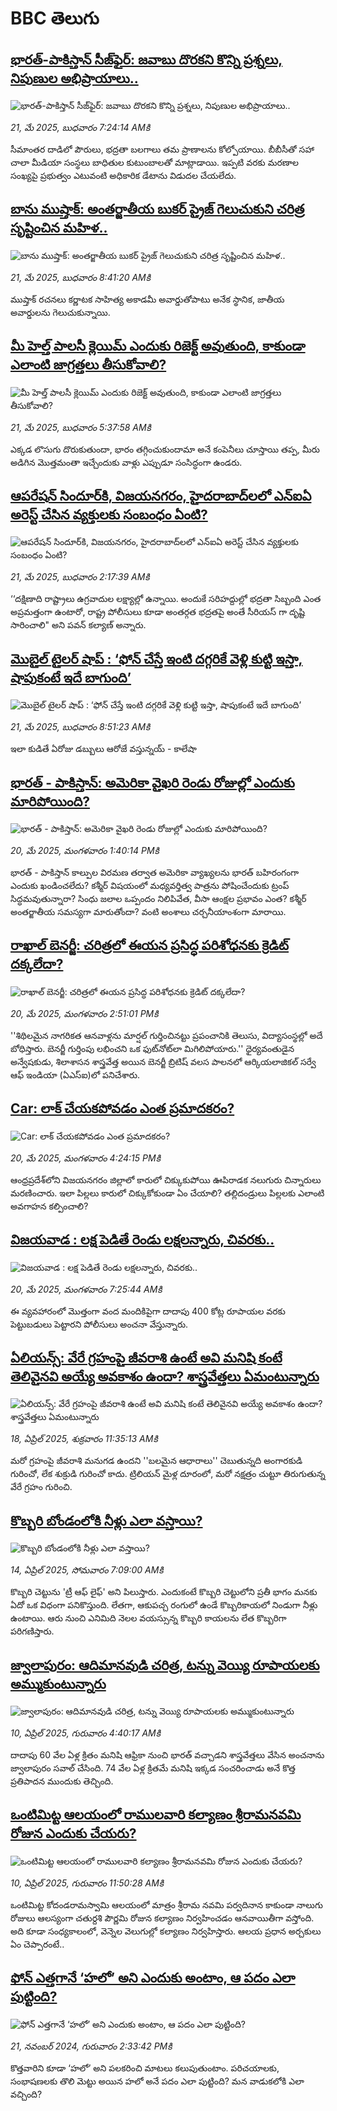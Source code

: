 # BBC తెలుగు## [భారత్-పాకిస్తాన్ సీజ్‌ఫైర్: జవాబు దొరకని కొన్ని ప్రశ్నలు, నిపుణుల అభిప్రాయాలు..](https://www.bbc.com/telugu/articles/cz0dd315lg3o?at_campaign=githubrss)![భారత్-పాకిస్తాన్ సీజ్‌ఫైర్: జవాబు దొరకని కొన్ని ప్రశ్నలు, నిపుణుల అభిప్రాయాలు..](https://ichef.bbci.co.uk/ace/standard/240/cpsprodpb/ae31/live/e2342af0-3579-11f0-96c3-cf669419a2b0.jpg)_21, మే 2025, బుధవారం 7:24:14 AMకి_సీమాంతర దాడిలో పౌరులు, భద్రతా బలగాలు తమ ప్రాణాలను కోల్పోయాయి. బీబీసీతో సహా చాలా మీడియా సంస్థలు బాధితుల కుటుంబాలతో మాట్లాడాయి. ఇప్పటి వరకు మరణాల సంఖ్యపై ప్రభుత్వం ఎటువంటి అధికారిక డేటాను విడుదల చేయలేదు.## [బాను ముష్తాక్: అంతర్జాతీయ బుకర్ ప్రైజ్ గెలుచుకుని చరిత్ర సృష్టించిన మహిళ..](https://www.bbc.com/telugu/articles/cd622l0z26qo?at_campaign=githubrss)![బాను ముష్తాక్: అంతర్జాతీయ బుకర్ ప్రైజ్ గెలుచుకుని చరిత్ర సృష్టించిన మహిళ..](https://ichef.bbci.co.uk/ace/standard/240/cpsprodpb/b029/live/e1177110-360d-11f0-93af-65ca98fecafc.jpg)_21, మే 2025, బుధవారం 8:41:20 AMకి_ముష్తా‌క్ రచనలు కర్ణాటక సాహిత్య అకాడమీ అవార్డుతోపాటు అనేక స్థానిక, జాతీయ అవార్డులను గెలుచుకున్నాయి.## [మీ హెల్త్ పాలసీ క్లెయిమ్ ఎందుకు రిజెక్ట్ అవుతుంది, కాకుండా ఎలాంటి జాగ్రత్తలు తీసుకోవాలి?](https://www.bbc.com/telugu/articles/c1kvvp44mj2o?at_campaign=githubrss)![మీ హెల్త్ పాలసీ క్లెయిమ్ ఎందుకు రిజెక్ట్ అవుతుంది, కాకుండా ఎలాంటి జాగ్రత్తలు తీసుకోవాలి?](https://ichef.bbci.co.uk/ace/standard/240/cpsprodpb/06d5/live/e06606f0-3603-11f0-8947-7d6241f9fce9.jpg)_21, మే 2025, బుధవారం 5:37:58 AMకి_ఎక్కడ లొసుగు దొరుకుతుందా, భారం తగ్గించుకుందామా అనే కంపెనీలు చూస్తాయి తప్ప, మీరు అడిగిన మొత్తమంతా ఇచ్చేందుకు వాళ్లు ఎప్పుడూ సంసిద్ధంగా ఉండరు.## [ఆపరేషన్ సిందూర్‌కి, విజయనగరం, హైదరాబాద్‌లలో ఎన్ఐఏ అరెస్ట్ చేసిన వ్యక్తులకు సంబంధం ఏంటి?](https://www.bbc.com/telugu/articles/cx2xx02p4eno?at_campaign=githubrss)![ఆపరేషన్ సిందూర్‌కి, విజయనగరం, హైదరాబాద్‌లలో ఎన్ఐఏ అరెస్ట్ చేసిన వ్యక్తులకు సంబంధం ఏంటి?](https://ichef.bbci.co.uk/ace/standard/240/cpsprodpb/d8cb/live/92a9f520-3590-11f0-8519-3b5a01ebe413.jpg)_21, మే 2025, బుధవారం 2:17:39 AMకి_‘‘దక్షిణాది రాష్ట్రాలు ఉగ్రవాదుల లక్ష్యాల్లో ఉన్నాయి. అందుకే సరిహద్దుల్లో భద్రతా సిబ్బంది ఎంత అప్రమత్తంగా ఉంటారో, రాష్ట్ర పోలీసులు కూడా అంతర్గత భద్రతపై అంతే సీరియస్ గా దృష్టి సారించాలి" అని పవన్ కల్యాణ్ అన్నారు.## [మొబైల్ టైలర్ షాప్ : ‘ఫోన్ చేస్తే ఇంటి దగ్గరికే వెళ్లి కుట్టి ఇస్తా, షాపుకంటే ఇదే బాగుంది’](https://www.bbc.com/telugu/articles/c5y88e73yppo?at_campaign=githubrss)![మొబైల్ టైలర్ షాప్ : ‘ఫోన్ చేస్తే ఇంటి దగ్గరికే వెళ్లి కుట్టి ఇస్తా, షాపుకంటే ఇదే బాగుంది’](https://ichef.bbci.co.uk/ace/standard/240/cpsprodpb/7cc4/live/71afe630-361d-11f0-a597-6d65f2e5ecfb.jpg)_21, మే 2025, బుధవారం 8:51:23 AMకి_ఇలా కుడితే ఏరోజు డబ్బులు ఆరోజే వస్తున్నయ్ - కాలేషా## [భారత్ - పాకిస్తాన్: అమెరికా వైఖరి రెండు రోజుల్లో ఎందుకు మారిపోయింది?](https://www.bbc.com/telugu/articles/cj6r7jd5r49o?at_campaign=githubrss)![భారత్ - పాకిస్తాన్: అమెరికా వైఖరి రెండు రోజుల్లో ఎందుకు మారిపోయింది?](https://ichef.bbci.co.uk/ace/standard/240/cpsprodpb/bd26/live/7e326830-3594-11f0-8519-3b5a01ebe413.jpg)_20, మే 2025, మంగళవారం 1:40:14 PMకి_భారత్ - పాకిస్తాన్ కాల్పుల విరమణ తర్వాత అమెరికా వ్యాఖ్యలను భారత్ బహిరంగంగా ఎందుకు ఖండించలేదు? కశ్మీర్ విషయంలో మధ్యవర్తిత్వ పాత్రను పోషించేందుకు ట్రంప్ సిద్ధమవుతున్నారా? సింధు జలాల ఒప్పందం నిలిపివేత, వీసా ఆంక్షల ప్రభావం ఎంత? కశ్మీర్ అంతర్జాతీయ సమస్యగా మారుతోందా? వంటి అంశాలు చర్చనీయాంశంగా మారాయి.## [రాఖాల్‌ బెనర్జీ: చరిత్రలో ఈయన ప్రసిద్ధ పరిశోధనకు క్రెడిట్ దక్కలేదా?](https://www.bbc.com/telugu/articles/c0jzdxl1852o?at_campaign=githubrss)![రాఖాల్‌ బెనర్జీ: చరిత్రలో ఈయన ప్రసిద్ధ పరిశోధనకు క్రెడిట్ దక్కలేదా?](https://ichef.bbci.co.uk/ace/standard/240/cpsprodpb/bf48/live/5386b560-1cde-11f0-80b3-83959215671c.jpg)_20, మే 2025, మంగళవారం 2:51:01 PMకి_''శిథిలమైన నాగరికత ఆనవాళ్లను మార్షల్ గుర్తించినట్టు ప్రపంచానికి తెలుసు, విద్యాసంస్థల్లో అదే బోధిస్తారు. బెనర్జీ గుర్తింపు లభించని ఒక ఫుట్‌నోట్‌లా మిగిలిపోయారు.'' ధైర్యవంతుడైన అన్వేషకుడు, శిలాశాసన శాస్త్రవేత్త అయిన బెనర్జీ బ్రిటిష్ వలస పాలనలో ఆర్కియలాజికల్ సర్వే ఆఫ్ ఇండియా (ఏఎస్ఐ)లో పనిచేశారు.## [Car: లాక్ చేయకపోవడం ఎంత ప్రమాదకరం? ](https://www.bbc.com/telugu/articles/cdxkkg7qg85o?at_campaign=githubrss)![Car: లాక్ చేయకపోవడం ఎంత ప్రమాదకరం? ](https://ichef.bbci.co.uk/ace/standard/240/cpsprodpb/59e8/live/c4a3eca0-3592-11f0-8947-7d6241f9fce9.png)_20, మే 2025, మంగళవారం 4:24:15 PMకి_ఆంధ్రప్రదేశ్‌లోని విజయనగరం జిల్లాలో కారులో చిక్కుకుపోయి ఊపిరాడక నలుగురు చిన్నారులు మరణించారు. ఇలా పిల్లలు కారులో చిక్కుకోకుండా ఏం చేయాలి? తల్లిదండ్రులు పిల్లలకు ఎలాంటి అవగాహన కల్పించాలి?## [విజయవాడ : లక్ష పెడితే రెండు లక్షలన్నారు, చివరకు..](https://www.bbc.com/telugu/articles/cz700jqwww9o?at_campaign=githubrss)![విజయవాడ : లక్ష పెడితే రెండు లక్షలన్నారు, చివరకు..](https://ichef.bbci.co.uk/ace/standard/240/cpsprodpb/f5d4/live/2822ab40-354d-11f0-b7a7-db7402bc2830.jpg)_20, మే 2025, మంగళవారం 7:25:44 AMకి_ఈ వ్యవహారంలో మొత్తంగా వంద మందికిపైగా దాదాపు  400 కోట్ల రూపాయల వరకు పెట్టుబడులు పెట్టారని పోలీసులు అంచనా వేస్తున్నారు.## [ఏలియన్స్: వేరే గ్రహంపై జీవరాశి ఉంటే అవి మనిషి కంటే తెలివైనవి అయ్యే అవకాశం ఉందా? శాస్త్రవేత్తలు ఏమంటున్నారు](https://www.bbc.com/telugu/articles/cn7xelz1r85o?at_campaign=githubrss)![ఏలియన్స్: వేరే గ్రహంపై జీవరాశి ఉంటే అవి మనిషి కంటే తెలివైనవి అయ్యే అవకాశం ఉందా? శాస్త్రవేత్తలు ఏమంటున్నారు](https://ichef.bbci.co.uk/ace/standard/240/cpsprodpb/b07b/live/a29a56f0-1b9b-11f0-a455-cf1d5f751d2f.png)_18, ఏప్రిల్ 2025, శుక్రవారం 11:35:13 AMకి_మరో గ్రహంపై జీవరాశి మనుగడ ఉందని ''బలమైన ఆధారాలు'' చెబుతున్నది అంగారకుడి గురించో, లేక శుక్రుడి గురించో కాదు. ట్రిలియన్ మైళ్ల దూరంలో, మరో నక్షత్రం చుట్టూ తిరుగుతున్న వేరే గ్రహం గురించి.## [కొబ్బరి బోండంలోకి నీళ్లు ఎలా వస్తాయి?](https://www.bbc.com/telugu/articles/czjn4mzxxy8o?at_campaign=githubrss)![కొబ్బరి బోండంలోకి నీళ్లు ఎలా వస్తాయి?](https://ichef.bbci.co.uk/ace/standard/240/cpsprodpb/46c5/live/684a55e0-18fd-11f0-8b11-7756b7b808cc.jpg)_14, ఏప్రిల్ 2025, సోమవారం 7:09:00 AMకి_కొబ్బరి చెట్టును 'ట్రీ ఆఫ్ లైఫ్' అని పిలుస్తారు. ఎందుకంటే కొబ్బరి చెట్టులోని ప్రతీ భాగం మనకు ఏదో ఒక విధంగా పనికొస్తుంది. లేతగా, ఆకుపచ్చ రంగులో ఉండే కొబ్బరికాయలో నిండుగా నీళ్లు ఉంటాయి. ఆరు నుంచి ఎనిమిది నెలల వయస్సున్న కొబ్బరి కాయలను లేత కొబ్బరిగా పరిగణిస్తారు.## [జ్వాలాపురం: ఆదిమానవుడి చరిత్ర, టన్ను వెయ్యి రూపాయలకు అమ్ముకుంటున్నారు ](https://www.bbc.com/telugu/articles/creqqnwdd5qo?at_campaign=githubrss)![జ్వాలాపురం: ఆదిమానవుడి చరిత్ర, టన్ను వెయ్యి రూపాయలకు అమ్ముకుంటున్నారు ](https://ichef.bbci.co.uk/ace/standard/240/cpsprodpb/765e/live/b472e2d0-15b4-11f0-842b-a7355694993d.jpg)_10, ఏప్రిల్ 2025, గురువారం 4:40:17 AMకి_దాదాపు 60 వేల ఏళ్ల క్రితం మనిషి ఆఫ్రికా నుంచి భారత్ వచ్చాడని శాస్త్రవేత్తలు వేసిన అంచనాను జ్వాలాపురం సవాల్ చేసింది. 74 వేల ఏళ్ల క్రితమే మనిషి ఇక్కడ సంచరించాడు అనే కొత్త ప్రతిపాదన ముందుకు తెచ్చింది.## [ఒంటిమిట్ట ఆలయంలో రాములవారి కల్యాణం శ్రీరామనవమి రోజున ఎందుకు చేయరు?](https://www.bbc.com/telugu/articles/ce822j5e465o?at_campaign=githubrss)![ఒంటిమిట్ట ఆలయంలో రాములవారి కల్యాణం శ్రీరామనవమి రోజున ఎందుకు చేయరు?](https://ichef.bbci.co.uk/ace/standard/240/cpsprodpb/fed5/live/25534d40-1601-11f0-b58a-6113af226972.jpg)_10, ఏప్రిల్ 2025, గురువారం 11:50:28 AMకి_ఒంటిమిట్ట కోదండరామస్వామి ఆలయంలో మాత్రం శ్రీరామ నవమి పర్వదినాన కాకుండా నాలుగు రోజులు ఆలస్యంగా చతుర్దశి పౌర్ణమి రోజున కల్యాణం నిర్వహించడం ఆనవాయితీగా వస్తోంది. అది కూడా సంధ్యకాలంలో, వెన్నెల వెలుగుల్లో కల్యాణం నిర్వహిస్తారు. ఆలయ ప్రధాన అర్చకులు ఏం చెప్పారంటే..## [ఫోన్ ఎత్తగానే ‘హలో’ అని ఎందుకు అంటాం, ఆ పదం ఎలా పుట్టింది?](https://www.bbc.com/telugu/articles/cgj7x7gdjq4o?at_campaign=githubrss)![ఫోన్ ఎత్తగానే ‘హలో’ అని ఎందుకు అంటాం, ఆ పదం ఎలా పుట్టింది?](https://ichef.bbci.co.uk/ace/standard/240/cpsprodpb/0618/live/7a20ebb0-a807-11ef-b21e-5359bd56d02f.jpg)_21, నవంబర్ 2024, గురువారం 2:33:42 PMకి_కొత్తవారిని కూడా ‘హలో’ అని పలకరించి మాటలు కలుపుతుంటాం.  పరిచయాలకు, సంభాషణలకు తొలి మెట్టు అయిన హలో అనే పదం ఎలా పుట్టింది? మన వాడుకలోకి ఎలా వచ్చింది?